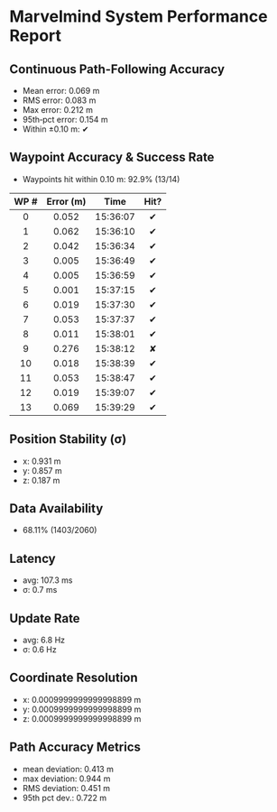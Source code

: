 # Marvelmind System Performance Report

## Continuous Path-Following Accuracy
- Mean error:      0.069 m
- RMS error:       0.083 m
- Max error:       0.212 m
- 95th‐pct error:  0.154 m
- Within ±0.10 m:  ✔

## Waypoint Accuracy & Success Rate
- Waypoints hit within 0.10 m: 92.9% (13/14)

| WP # | Error (m) |   Time   | Hit? |
|:----:|:---------:|:--------:|:----:|
|  0   |   0.052   | 15:36:07 |  ✔   |
|  1   |   0.062   | 15:36:10 |  ✔   |
|  2   |   0.042   | 15:36:34 |  ✔   |
|  3   |   0.005   | 15:36:49 |  ✔   |
|  4   |   0.005   | 15:36:59 |  ✔   |
|  5   |   0.001   | 15:37:15 |  ✔   |
|  6   |   0.019   | 15:37:30 |  ✔   |
|  7   |   0.053   | 15:37:37 |  ✔   |
|  8   |   0.011   | 15:38:01 |  ✔   |
|  9   |   0.276   | 15:38:12 |  ✘   |
|  10  |   0.018   | 15:38:39 |  ✔   |
|  11  |   0.053   | 15:38:47 |  ✔   |
|  12  |   0.019   | 15:39:07 |  ✔   |
|  13  |   0.069   | 15:39:29 |  ✔   |

## Position Stability (σ)
- x: 0.931 m
- y: 0.857 m
- z: 0.187 m

## Data Availability
- 68.11% (1403/2060)

## Latency
- avg: 107.3 ms
- σ: 0.7 ms

## Update Rate
- avg: 6.8 Hz
- σ: 0.6 Hz

## Coordinate Resolution
- x: 0.0009999999999998899 m
- y: 0.0009999999999998899 m
- z: 0.0009999999999998899 m

## Path Accuracy Metrics
- mean deviation: 0.413 m
- max deviation:  0.944 m
- RMS deviation:  0.451 m
- 95th pct dev.:  0.722 m
